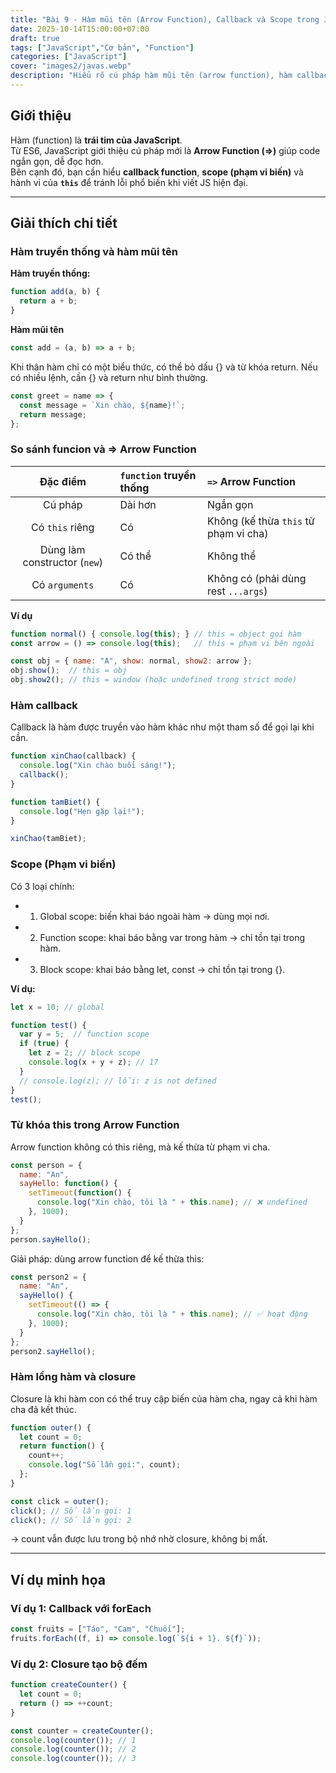 ```yaml
---
title: "Bài 9 - Hàm mũi tên (Arrow Function), Callback và Scope trong JavaScript"
date: 2025-10-14T15:00:00+07:00
draft: true
tags: ["JavaScript","Cơ bản", "Function"]
categories: ["JavaScript"]
cover: "images2/javas.webp"
description: "Hiểu rõ cú pháp hàm mũi tên (arrow function), hàm callback, phạm vi biến (scope), và từ khóa this trong JavaScript qua ví dụ thực tế và lỗi thường gặp."
---
```


## Giới thiệu
Hàm (function) là **trái tim của JavaScript**.  
Từ ES6, JavaScript giới thiệu cú pháp mới là **Arrow Function (=>)** giúp code ngắn gọn, dễ đọc hơn.  
Bên cạnh đó, bạn cần hiểu **callback function**, **scope (phạm vi biến)** và hành vi của **`this`** để tránh lỗi phổ biến khi viết JS hiện đại.

---

## Giải thích chi tiết

### Hàm truyền thống và hàm mũi tên
**Hàm truyền thống:**
```javascript
function add(a, b) {
  return a + b;
}
```
**Hàm mũi tên**
```javascript
const add = (a, b) => a + b;
```
Khi thân hàm chỉ có một biểu thức, có thể bỏ dấu {} và từ khóa return.
Nếu có nhiều lệnh, cần {} và return như bình thường.
```javascript
const greet = name => {
  const message = `Xin chào, ${name}!`;
  return message;
};
```

### So sánh funcion và => Arrow Function
| Đặc điểm | `function` truyền thống | `=>` Arrow Function |
|:--------:|:------------------------|:--------------------|
| Cú pháp | Dài hơn | Ngắn gọn |
| Có `this` riêng | Có | Không (kế thừa `this` từ phạm vi cha) |
| Dùng làm constructor (`new`) | Có thể | Không thể |
| Có `arguments` | Có | Không có  (phải dùng rest `...args`) |

**Ví dụ**
```javascript
function normal() { console.log(this); } // this = object gọi hàm
const arrow = () => console.log(this);   // this = phạm vi bên ngoài

const obj = { name: "A", show: normal, show2: arrow };
obj.show();  // this = obj
obj.show2(); // this = window (hoặc undefined trong strict mode)
```

### Hàm callback
Callback là hàm được truyền vào hàm khác như một tham số để gọi lại khi cần.
```javascript
function xinChao(callback) {
  console.log("Xin chào buổi sáng!");
  callback();
}

function tamBiet() {
  console.log("Hẹn gặp lại!");
}

xinChao(tamBiet);
```

### Scope (Phạm vi biến)
Có 3 loại chính:
- 1. Global scope: biến khai báo ngoài hàm → dùng mọi nơi.
- 2. Function scope: khai báo bằng var trong hàm → chỉ tồn tại trong hàm.
- 3. Block scope: khai báo bằng let, const → chỉ tồn tại trong {}.

**Ví dụ:**
```javascript
let x = 10; // global

function test() {
  var y = 5;  // function scope
  if (true) {
    let z = 2; // block scope
    console.log(x + y + z); // 17
  }
  // console.log(z); // lỗi: z is not defined
}
test();
```

### Từ khóa this trong Arrow Function
Arrow function không có this riêng, mà kế thừa từ phạm vi cha.
```javascript
const person = {
  name: "An",
  sayHello: function() {
    setTimeout(function() {
      console.log("Xin chào, tôi là " + this.name); // ❌ undefined
    }, 1000);
  }
};
person.sayHello();
```
Giải pháp: dùng arrow function để kế thừa this:
```javascript
const person2 = {
  name: "An",
  sayHello() {
    setTimeout(() => {
      console.log("Xin chào, tôi là " + this.name); // ✅ hoạt động
    }, 1000);
  }
};
person2.sayHello();
```

### Hàm lồng hàm và closure
Closure là khi hàm con có thể truy cập biến của hàm cha, ngay cả khi hàm cha đã kết thúc.
```javascript
function outer() {
  let count = 0;
  return function() {
    count++;
    console.log("Số lần gọi:", count);
  };
}

const click = outer();
click(); // Số lần gọi: 1
click(); // Số lần gọi: 2
```
→ count vẫn được lưu trong bộ nhớ nhờ closure, không bị mất.

---

## Ví dụ minh họa
### Ví dụ 1: Callback với forEach
```javascript
const fruits = ["Táo", "Cam", "Chuối"];
fruits.forEach((f, i) => console.log(`${i + 1}. ${f}`));
```

### Ví dụ 2: Closure tạo bộ đếm
```javascript
function createCounter() {
  let count = 0;
  return () => ++count;
}

const counter = createCounter();
console.log(counter()); // 1
console.log(counter()); // 2
console.log(counter()); // 3
```